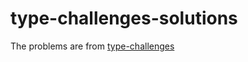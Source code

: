 # type-challenges-solutions


The problems are from [type-challenges](https://github.com/type-challenges/type-challenges)
